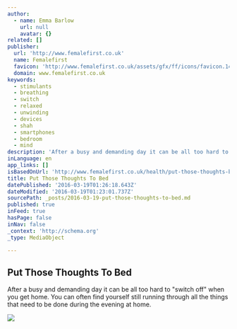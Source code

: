 ```yaml
---
author:
  - name: Emma Barlow
    url: null
    avatar: {}
related: []
publisher:
  url: 'http://www.femalefirst.co.uk'
  name: Femalefirst
  favicon: 'http://www.femalefirst.co.uk/assets/gfx/ff/icons/favicon.141014.ico'
  domain: www.femalefirst.co.uk
keywords:
  - stimulants
  - breathing
  - switch
  - relaxed
  - unwinding
  - devices
  - shah
  - smartphones
  - bedroom
  - mind
description: 'After a busy and demanding day it can be all too hard to "switch off" when you get home. You can often find yourself still running through all the things that need to be done during the evening at home.'
inLanguage: en
app_links: []
isBasedOnUrl: 'http://www.femalefirst.co.uk/health/put-those-thoughts-bed-929729.html'
title: Put Those Thoughts To Bed
datePublished: '2016-03-19T01:26:18.643Z'
dateModified: '2016-03-19T01:23:01.737Z'
sourcePath: _posts/2016-03-19-put-those-thoughts-to-bed.md
published: true
inFeed: true
hasPage: false
inNav: false
_context: 'http://schema.org'
_type: MediaObject

---
```

<article style=""><h1>Put Those Thoughts To Bed</h1><p>After a busy and demanding day it can be all too hard to "switch off" when you get home. You can often find yourself still running through all the things that need to be done during the evening at home.</p><img src="http://www.femalefirst.co.uk/image-library/land/500/r/xrelaxlistenmusivc.jpg.pagespeed.ic.GudEpXr6Wt.jpg" /></article>